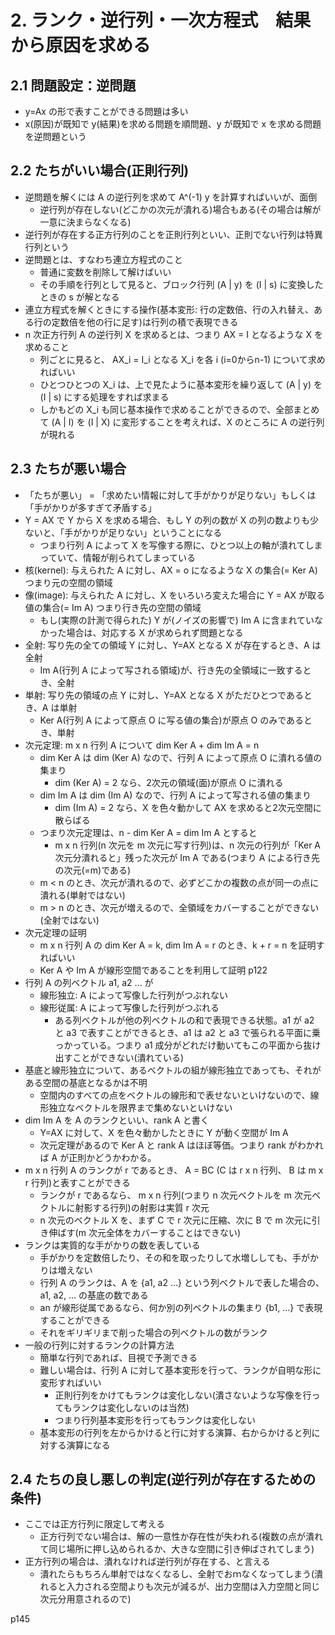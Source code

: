# 2. ランク・逆行列・一次方程式　結果から原因を求める
## 2.1 問題設定：逆問題
- y=Ax の形で表すことができる問題は多い
- x(原因)が既知で y(結果)を求める問題を順問題、y が既知で x を求める問題を逆問題という

## 2.2 たちがいい場合(正則行列)
- 逆問題を解くには A の逆行列を求めて A^(-1) y を計算すればいいが、面倒
  - 逆行列が存在しない(どこかの次元が潰れる)場合もある(その場合は解が一意に決まらなくなる)
- 逆行列が存在する正方行列のことを正則行列といい、正則でない行列は特異行列という
- 逆問題とは、すなわち連立方程式のこと
  - 普通に変数を削除して解けばいい
  - その手順を行列として見ると、ブロック行列 (A | y) を (I | s) に変換したときの s が解となる
- 連立方程式を解くときにする操作(基本変形: 行の定数倍、行の入れ替え、ある行の定数倍を他の行に足す)は行列の積で表現できる
- n 次正方行列 A の逆行列 X を求めるとは、つまり AX = I となるような X を求めること
  - 列ごとに見ると、 AX_i = I_i となる X_i を各 i (i=0からn-1) について求めればいい
  - ひとつひとつの X_i は、上で見たように基本変形を繰り返して (A | y) を (I | s) にする処理をすれば求まる
  - しかもどの X_i も同じ基本操作で求めることができるので、全部まとめて (A | I) を (I | X) に変形することを考えれば、X のところに A の逆行列が現れる

## 2.3 たちが悪い場合
- 「たちが悪い」 = 「求めたい情報に対して手がかりが足りない」もしくは「手がかりが多すぎて矛盾する」
- Y = AX で Y から X を求める場合、もし Y の列の数が X の列の数よりも少ないと、「手がかりが足りない」ということになる
  - つまり行列 A によって X を写像する際に、ひとつ以上の軸が潰れてしまっていて、情報が削られてしまっている
- 核(kernel): 与えられた A に対し、AX = o になるような X の集合(= Ker A) つまり元の空間の領域
- 像(image): 与えられた A に対し、X をいろいろ変えた場合に Y = AX が取る値の集合(= Im A) つまり行き先の空間の領域
  - もし(実際の計測で得られた) Y が(ノイズの影響で) Im A に含まれていなかった場合は、対応する X が求められず問題となる
- 全射: 写り先の全ての領域 Y に対し、Y=AX となる X が存在するとき、A は全射
  - Im A(行列 A によって写される領域)が、行き先の全領域に一致するとき、全射
- 単射: 写り先の領域の点 Y に対し、Y=AX となる X がただひとつであるとき、A は単射
  - Ker A(行列 A によって原点 O に写る値の集合)が原点 O のみであるとき、単射
- 次元定理: m x n 行列 A について dim Ker A + dim Im A = n
  - dim Ker A は dim (Ker A) なので、行列 A によって原点 O に潰れる値の集まり
    - dim (Ker A) = 2 なら、2次元の領域(面)が原点 O に潰れる
  - dim Im A は dim (Im A) なので、行列 A によって写される値の集まり
    - dim (Im A) = 2 なら、X を色々動かして AX を求めると2次元空間に散らばる
  - つまり次元定理は、n - dim Ker A = dim Im A とすると
    - m x n 行列(n 次元を m 次元に写す行列)は、n 次元の行列が「Ker A 次元分潰れると」残った次元が Im A である(つまり A による行き先の次元(=m)である)
  - m < n のとき、次元が潰れるので、必ずどこかの複数の点が同一の点に潰れる(単射ではない)
  - m > n のとき、次元が増えるので、全領域をカバーすることができない(全射ではない)
- 次元定理の証明
  - m x n 行列 A の dim Ker A = k, dim Im A = r のとき、k + r = n を証明すればいい
  - Ker A や Im A が線形空間であることを利用して証明 p122
- 行列 A の列ベクトル a1, a2 ... が
  - 線形独立: A によって写像した行列がつぶれない
  - 線形従属: A によって写像した行列がつぶれる
    - ある列ベクトルが他の列ベクトルの和で表現できる状態。a1 が a2 と a3 で表すことができるとき、a1 は a2 と a3 で張られる平面に乗っかっている。つまり a1 成分がどれだけ動いてもこの平面から抜け出すことができない(潰れている)
- 基底と線形独立について、あるベクトルの組が線形独立であっても、それがある空間の基底となるかは不明
  - 空間内のすべての点をベクトルの線形和で表せないといけないので、線形独立なベクトルを限界まで集めないといけない
- dim Im A を A のランクといい、rank A と書く
  - Y=AX に対して、X を色々動かしたときに Y が動く空間が Im A
  - 次元定理があるので Ker A と rank A はほぼ等価。つまり rank がわかれば A が正則かどうかわかる。
- m x n 行列 A のランクが r であるとき、 A = BC (C は r x n 行列、 B は m x r 行列)と表すことができる
  - ランクが r であるなら、 m x n 行列(つまり n 次元ベクトルを m 次元ベクトルに射影する行列)の射影は実質 r 次元
  - n 次元のベクトル X を、まず C で r 次元に圧縮、次に B で m 次元に引き伸ばす(m 次元全体をカバーすることはできない)
- ランクは実質的な手がかりの数を表している
  - 手がかりを定数倍したり、その和を取ったりして水増ししても、手がかりは増えない
  - 行列 A のランクは、A を {a1, a2 ...} という列ベクトルで表した場合の、a1, a2, ... の基底の数である
  - an が線形従属であるなら、何か別の列ベクトルの集まり {b1, ...} で表現することができる
  - それをギリギリまで削った場合の列ベクトルの数がランク
- 一般の行列に対するランクの計算方法
  - 簡単な行列であれば、目視で予測できる
  - 難しい場合は、行列 A に対して基本変形を行って、ランクが自明な形に変形すればいい
    - 正則行列をかけてもランクは変化しない(潰さないような写像を行ってもランクは変化しないのは当然)
    - つまり行列基本変形を行ってもランクは変化しない
  - 基本変形の行列を左からかけると行に対する演算、右からかけると列に対する演算になる

## 2.4 たちの良し悪しの判定(逆行列が存在するための条件)
- ここでは正方行列に限定して考える
  - 正方行列でない場合は、解の一意性か存在性が失われる(複数の点が潰れて同じ場所に押し込められるか、大きな空間に引き伸ばされてしまう)
- 正方行列の場合は、潰れなければ逆行列が存在する、と言える
  - 潰れたらもちろん単射ではなくなるし、全射でおｍなくなってしまう(潰れると入力される空間よりも次元が減るが、出力空間は入力空間と同じ次元分用意されるので)

p145
